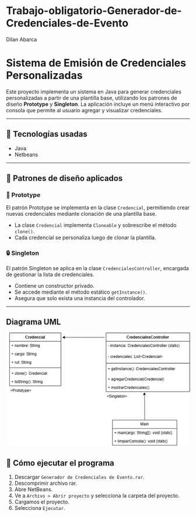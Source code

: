 # Trabajo-obligatorio-Generador-de-Credenciales-de-Evento
Dilan Abarca
# Sistema de Emisión de Credenciales Personalizadas

Este proyecto implementa un sistema en Java para generar credenciales personalizadas a partir de una plantilla base, utilizando los patrones de diseño **Prototype** y **Singleton**. La aplicación incluye un menú interactivo por consola que permite al usuario agregar y visualizar credenciales.

---

## 🔧 Tecnologías usadas

- Java 
- Netbeans
---

## 🧠 Patrones de diseño aplicados

### 🧬 Prototype

El patrón Prototype se implementa en la clase `Credencial`, permitiendo crear nuevas credenciales mediante clonación de una plantilla base.

- La clase `Credencial` implementa `Cloneable` y sobrescribe el método `clone()`.
- Cada credencial se personaliza luego de clonar la plantilla.

### 🔒 Singleton

El patrón Singleton se aplica en la clase `CredencialesController`, encargada de gestionar la lista de credenciales.

- Contiene un constructor privado.
- Se accede mediante el método estático `getInstance()`.
- Asegura que solo exista una instancia del controlador.

---
## Diagrama UML
![Diagrama UML](DiagramaUML.png)

## 🔄 Cómo ejecutar el programa
1. Descargar `Generador de Credenciales de Evento.rar`.
2. Descomprimir archivo rar.
3. Abre NetBeans.
4. Ve a `Archivo > Abrir proyecto` y selecciona la carpeta del proyecto.
5. Cargamos el proyecto.
6. Selecciona `Ejecutar`.
